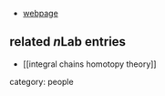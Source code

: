 
* [webpage](https://math.osu.edu/people/blomquist.9)

## related $n$Lab entries

* [[integral chains homotopy theory]]

category: people